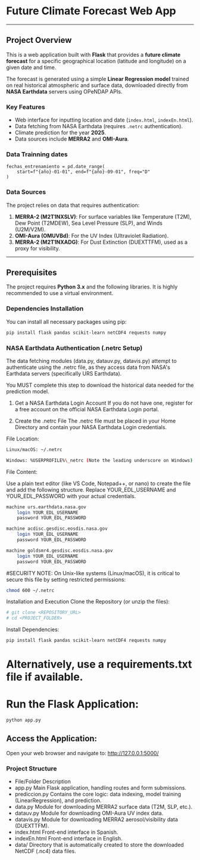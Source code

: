 # Future Climate Forecast Web App 
---

## Project Overview

This is a web application built with **Flask** that provides a **future climate forecast** for a specific geographical location (latitude and longitude) on a given date and time.

The forecast is generated using a simple **Linear Regression model** trained on real historical atmospheric and surface data, downloaded directly from **NASA Earthdata** servers using OPeNDAP APIs.

### Key Features
* Web interface for inputting location and date (`index.html`, `indexEn.html`).
* Data fetching from NASA Earthdata (requires `.netrc` authentication).
* Climate prediction for the year **2025**.
* Data sources include **MERRA2** and **OMI-Aura**.

### Data Trainning dates
    fechas_entrenamiento = pd.date_range(
        start=f"{año}-01-01", end=f"{año}-09-01", freq="D"
    )

### Data Sources
The project relies on data that requires authentication:
1.  **MERRA-2 (M2T1NXSLV)**: For surface variables like Temperature (T2M), Dew Point (T2MDEW), Sea Level Pressure (SLP), and Winds (U2M/V2M).
2.  **OMI-Aura (OMUVBd)**: For the UV Index (Ultraviolet Radiation).
3.  **MERRA-2 (M2T1NXADG)**: For Dust Extinction (DUEXTTFM), used as a proxy for visibility.

---

## Prerequisites

The project requires **Python 3.x** and the following libraries. It is highly recommended to use a virtual environment.

### Dependencies Installation

You can install all necessary packages using pip:

```bash
pip install flask pandas scikit-learn netCDF4 requests numpy
```
### NASA Earthdata Authentication (.netrc Setup)
The data fetching modules (data.py, datauv.py, datavis.py) attempt to authenticate using the .netrc file, as they access data from NASA's Earthdata servers (specifically URS Earthdata).

You MUST complete this step to download the historical data needed for the prediction model.

1. Get a NASA Earthdata Login Account
If you do not have one, register for a free account on the official NASA Earthdata Login portal.

2. Create the .netrc File
The .netrc file must be placed in your Home Directory and contain your NASA Earthdata Login credentials.

File Location:
```bash
Linux/macOS: ~/.netrc
```

```bash
Windows: %USERPROFILE%\_netrc (Note the leading underscore on Windows).
```
File Content:

Use a plain text editor (like VS Code, Notepad++, or nano) to create the file and add the following structure. Replace YOUR_EDL_USERNAME and YOUR_EDL_PASSWORD with your actual credentials.

```bash
machine urs.earthdata.nasa.gov
    login YOUR_EDL_USERNAME
    password YOUR_EDL_PASSWORD

machine acdisc.gesdisc.eosdis.nasa.gov
    login YOUR_EDL_USERNAME
    password YOUR_EDL_PASSWORD

machine goldsmr4.gesdisc.eosdis.nasa.gov
    login YOUR_EDL_USERNAME
    password YOUR_EDL_PASSWORD
```
#SECURITY NOTE: On Unix-like systems (Linux/macOS), it is critical to secure this file by setting restricted permissions:

```bash
chmod 600 ~/.netrc
```
Installation and Execution
Clone the Repository (or unzip the files):
```bash
# git clone <REPOSITORY_URL>
# cd <PROJECT_FOLDER>
```
Install Dependencies:
```bash
pip install flask pandas scikit-learn netCDF4 requests numpy
```
# Alternatively, use a requirements.txt file if available.

# Run the Flask Application:

```bash
python app.py
```
## Access the Application:

Open your web browser and navigate to: http://127.0.0.1:5000/

### Project Structure

* File/Folder	Description
* app.py	Main Flask application, handling routes and form submissions.
* prediccion.py	Contains the core logic: data indexing, model training (LinearRegression), and prediction.
* data.py	Module for downloading MERRA2 surface data (T2M, SLP, etc.).
* datauv.py	Module for downloading OMI-Aura UV index data.
* datavis.py	Module for downloading MERRA2 aerosol/visibility data (DUEXTTFM).
* index.html	Front-end interface in Spanish.
* indexEn.html	Front-end interface in English.
* data/	Directory that is automatically created to store the downloaded NetCDF (.nc4) data files.
